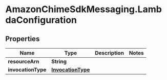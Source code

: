 # AmazonChimeSdkMessaging.LambdaConfiguration

## Properties

Name | Type | Description | Notes
------------ | ------------- | ------------- | -------------
**resourceArn** | **String** |  | 
**invocationType** | [**InvocationType**](InvocationType.md) |  | 


